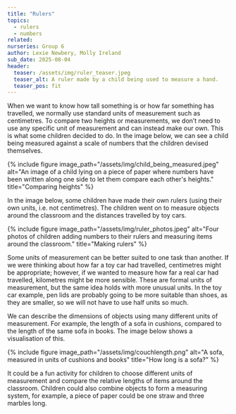 ```yaml
---
title: "Rulers"
topics: 
  - rulers
  - numbers
related: 
nurseries: Group 6
author: Lexie Newbery, Molly Ireland
sub_date: 2025-08-04
header:
  teaser: /assets/img/ruler_teaser.jpeg
  teaser_alt: A ruler made by a child being used to measure a hand.
  teaser_pos: fit
---
```

When we want to know how tall something is or how far something has travelled, we normally use standard units of measurement such as centimetres. To compare two heights or measurements, we don’t need to use any specific unit of measurement and can instead make our own. This is what some children decided to do. In the image below, we can see a child being measured against a scale of numbers that the children devised themselves.

{% include figure image_path="/assets/img/child_being_measured.jpeg" alt="An image of a child lying on a piece of paper where numbers have been written along one side to let them compare each other's heights." title="Comparing heights" %}

In the image below, some children have made their own rulers (using their own units, i.e. not centimetres). The children went on to measure objects around the classroom and the distances travelled by toy cars.

{% include figure image_path="/assets/img/ruler_photos.jpeg" alt="Four photos of children adding numbers to their rulers and measuring items around the classroom." title="Making rulers" %}

Some units of measurement can be better suited to one task than another. If we were thinking about how far a toy car had travelled, centimetres might be appropriate; however, if we wanted to measure how far a real car had travelled, kilometres might be more sensible. These are formal units of measurement, but the same idea holds with more unusual units. In the toy car example, pen lids are probably going to be more suitable than shoes, as they are smaller, so we will not have to use half units so much.

We can describe the dimensions of objects using many different units of measurement. For example, the length of a sofa in cushions, compared to the length of the same sofa in books. The image below shows a visualisation of this. 

{% include figure image_path="/assets/img/couchlength.png" alt="A sofa, measured in units of cushions and books" title="How long is a sofa?" %}

It could be a fun activity for children to choose different units of measurement and compare the relative lengths of items around the classroom. Children could also combine objects to form a measuring system, for example, a piece of paper could be one straw and three marbles long. 

